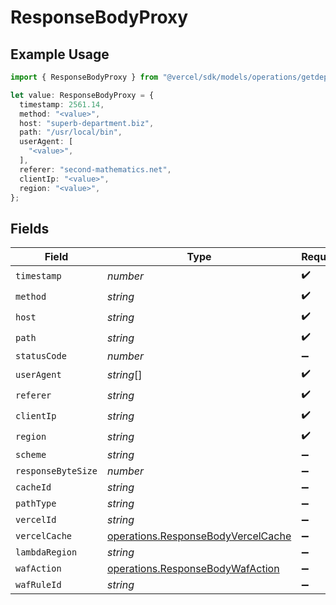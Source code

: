 # ResponseBodyProxy

## Example Usage

```typescript
import { ResponseBodyProxy } from "@vercel/sdk/models/operations/getdeploymentevents.js";

let value: ResponseBodyProxy = {
  timestamp: 2561.14,
  method: "<value>",
  host: "superb-department.biz",
  path: "/usr/local/bin",
  userAgent: [
    "<value>",
  ],
  referer: "second-mathematics.net",
  clientIp: "<value>",
  region: "<value>",
};
```

## Fields

| Field                                                                                    | Type                                                                                     | Required                                                                                 | Description                                                                              |
| ---------------------------------------------------------------------------------------- | ---------------------------------------------------------------------------------------- | ---------------------------------------------------------------------------------------- | ---------------------------------------------------------------------------------------- |
| `timestamp`                                                                              | *number*                                                                                 | :heavy_check_mark:                                                                       | N/A                                                                                      |
| `method`                                                                                 | *string*                                                                                 | :heavy_check_mark:                                                                       | N/A                                                                                      |
| `host`                                                                                   | *string*                                                                                 | :heavy_check_mark:                                                                       | N/A                                                                                      |
| `path`                                                                                   | *string*                                                                                 | :heavy_check_mark:                                                                       | N/A                                                                                      |
| `statusCode`                                                                             | *number*                                                                                 | :heavy_minus_sign:                                                                       | N/A                                                                                      |
| `userAgent`                                                                              | *string*[]                                                                               | :heavy_check_mark:                                                                       | N/A                                                                                      |
| `referer`                                                                                | *string*                                                                                 | :heavy_check_mark:                                                                       | N/A                                                                                      |
| `clientIp`                                                                               | *string*                                                                                 | :heavy_check_mark:                                                                       | N/A                                                                                      |
| `region`                                                                                 | *string*                                                                                 | :heavy_check_mark:                                                                       | N/A                                                                                      |
| `scheme`                                                                                 | *string*                                                                                 | :heavy_minus_sign:                                                                       | N/A                                                                                      |
| `responseByteSize`                                                                       | *number*                                                                                 | :heavy_minus_sign:                                                                       | N/A                                                                                      |
| `cacheId`                                                                                | *string*                                                                                 | :heavy_minus_sign:                                                                       | N/A                                                                                      |
| `pathType`                                                                               | *string*                                                                                 | :heavy_minus_sign:                                                                       | N/A                                                                                      |
| `vercelId`                                                                               | *string*                                                                                 | :heavy_minus_sign:                                                                       | N/A                                                                                      |
| `vercelCache`                                                                            | [operations.ResponseBodyVercelCache](../../models/operations/responsebodyvercelcache.md) | :heavy_minus_sign:                                                                       | N/A                                                                                      |
| `lambdaRegion`                                                                           | *string*                                                                                 | :heavy_minus_sign:                                                                       | N/A                                                                                      |
| `wafAction`                                                                              | [operations.ResponseBodyWafAction](../../models/operations/responsebodywafaction.md)     | :heavy_minus_sign:                                                                       | N/A                                                                                      |
| `wafRuleId`                                                                              | *string*                                                                                 | :heavy_minus_sign:                                                                       | N/A                                                                                      |